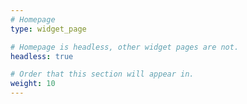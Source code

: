 ```yaml
---
# Homepage
type: widget_page

# Homepage is headless, other widget pages are not.
headless: true

# Order that this section will appear in.
weight: 10
---
```

